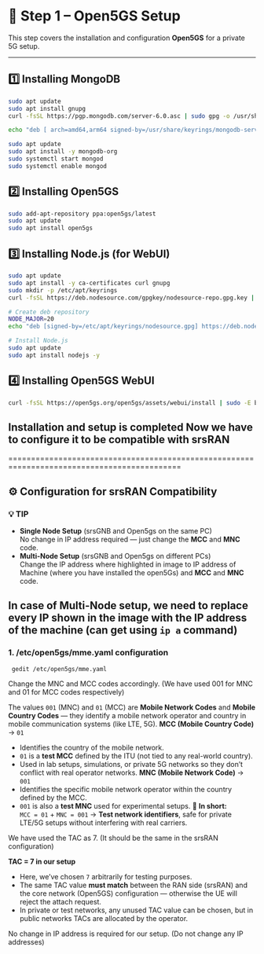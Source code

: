 # 📡 Step 1 – Open5GS Setup

This step covers the installation and configuration **Open5GS** for a private 5G setup.

---

## 1️⃣ Installing MongoDB
```bash
sudo apt update
sudo apt install gnupg
curl -fsSL https://pgp.mongodb.com/server-6.0.asc | sudo gpg -o /usr/share/keyrings/mongodb-server-6.0.gpg --dearmor

echo "deb [ arch=amd64,arm64 signed-by=/usr/share/keyrings/mongodb-server-6.0.gpg] https://repo.mongodb.org/apt/ubuntu jammy/mongodb-org/6.0 multiverse" | sudo tee /etc/apt/sources.list.d/mongodb-org-6.0.list

sudo apt update
sudo apt install -y mongodb-org
sudo systemctl start mongod
sudo systemctl enable mongod
```


## 2️⃣ Installing Open5GS
```bash
sudo add-apt-repository ppa:open5gs/latest
sudo apt update
sudo apt install open5gs
```



## 3️⃣ Installing Node.js (for WebUI)
```bash
sudo apt update
sudo apt install -y ca-certificates curl gnupg
sudo mkdir -p /etc/apt/keyrings
curl -fsSL https://deb.nodesource.com/gpgkey/nodesource-repo.gpg.key | sudo gpg --dearmor -o /etc/apt/keyrings/nodesource.gpg

# Create deb repository
NODE_MAJOR=20
echo "deb [signed-by=/etc/apt/keyrings/nodesource.gpg] https://deb.nodesource.com/node_$NODE_MAJOR.x nodistro main" | sudo tee /etc/apt/sources.list.d/nodesource.list

# Install Node.js
sudo apt update
sudo apt install nodejs -y
```


## 4️⃣ Installing Open5GS WebUI
```bash
curl -fsSL https://open5gs.org/open5gs/assets/webui/install | sudo -E bash -
```

## Installation and setup is completed Now we have to configure it to be compatible with srsRAN
============================================================================================

## ⚙️ Configuration for srsRAN Compatibility
### 💡 TIP
- **Single Node Setup** (srsGNB and Open5gs on the same PC)  
  No change in IP address required — just change the **MCC** and **MNC** code.
- **Multi-Node Setup** (srsGNB and Open5gs on different PCs)  
  Change the IP address where highlighted in image to IP address of Machine (where you have installed the open5Gs) and **MCC** and **MNC** code.


## In case of Multi-Node setup, we need to replace every IP shown in the image with the IP address of the machine (can get using `ip a` command)

### 1.   /etc/open5gs/mme.yaml configuration
```
 gedit /etc/open5gs/mme.yaml
```
Change the MNC and MCC codes accordingly.
(We have used 001 for MNC and 01 for MCC codes respectively)

The values `001` (MNC) and `01` (MCC) are **Mobile Network Codes** and **Mobile Country Codes** — they identify a mobile network operator and country in mobile communication systems (like LTE, 5G).
**MCC (Mobile Country Code)** → `01`  
- Identifies the country of the mobile network.  
- `01` is a **test MCC** defined by the ITU (not tied to any real-world country).  
- Used in lab setups, simulations, or private 5G networks so they don’t conflict with real operator networks.
**MNC (Mobile Network Code)** → `001`  
- Identifies the specific mobile network operator within the country defined by the MCC.  
- `001` is also a **test MNC** used for experimental setups.
📌 **In short:**  
`MCC = 01` + `MNC = 001` → **Test network identifiers**, safe for private LTE/5G setups without interfering with real carriers.



We have used the TAC as 7.
(It should be the same in the srsRAN configuration)

**TAC = 7 in our setup**  
- Here, we’ve chosen `7` arbitrarily for testing purposes.  
- The same TAC value **must match** between the RAN side (srsRAN) and the core network (Open5GS) configuration — otherwise the UE will reject the attach request.  
- In private or test networks, any unused TAC value can be chosen, but in public networks TACs are allocated by the operator.


No change in IP address is required for our setup.
(Do not change any IP addresses)

